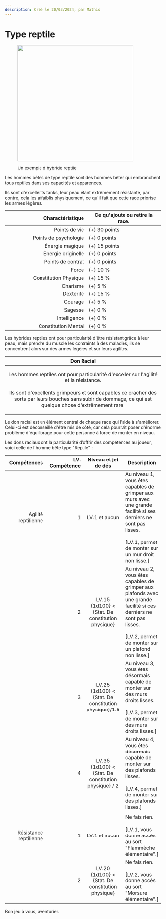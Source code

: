 ```yaml
---
description: Créé le 20/03/2024, par Mathis
---
```


# Type reptile

<figure><img src="https://pbs.twimg.com/media/Ei7wBKvUYAIaeWT.jpg:large" alt="" width="375"><figcaption><p>Un exemple d'hybride reptile</p></figcaption></figure>

Les hommes bêtes de type reptile sont des hommes bêtes qui embranchent tous reptiles dans ses capacités et apparences.

Ils sont d'excellents tanks, leur peau étant extrêmement résistante, par contre, cela les affaiblis physiquement, ce qu'il fait que cette race priorise les armes légères.

<table><thead><tr><th width="247" align="right">Charactéristique</th><th>Ce qu'ajoute ou retire la race.</th></tr></thead><tbody><tr><td align="right">Points de vie</td><td>(+) 30 points</td></tr><tr><td align="right">Points de psychologie</td><td>(+) 0 points</td></tr><tr><td align="right">Énergie magique</td><td>(+) 15 points</td></tr><tr><td align="right">Énergie originelle</td><td>(+) 0 points</td></tr><tr><td align="right">Points de contrat</td><td>(+) 0 points</td></tr><tr><td align="right">Force</td><td>(-) 10 %</td></tr><tr><td align="right">Constitution Physique</td><td>(+) 15 %</td></tr><tr><td align="right">Charisme</td><td>(+) 5 %</td></tr><tr><td align="right">Dextérité</td><td>(+) 15 %</td></tr><tr><td align="right">Courage</td><td>(+) 5 %</td></tr><tr><td align="right">Sagesse</td><td>(+) 0 %</td></tr><tr><td align="right">Intelligence</td><td>(+) 0 %</td></tr><tr><td align="right">Constitution Mental</td><td>(+) 0 %</td></tr></tbody></table>

Les hybrides reptiles ont pour particularité d'être résistant grâce à leur peau, mais prendre du muscle les contraints à des maladies, ils se concentrent alors sur des armes légères et sur leurs agilités.

|                                                                                                                            Don Racial                                                                                                                           |
| :-------------------------------------------------------------------------------------------------------------------------------------------------------------------------------------------------------------------------------------------------------------: |
| <p>Les hommes reptiles ont pour particularité d'exceller sur l'agilité et la résistance.<br><br>Ils sont d'excellents grimpeurs et sont capables de cracher des sorts par leurs bouches sans subir de dommage, ce qui est quelque chose d'extrêmement rare.</p> |

Le don racial est un élément central de chaque race qui l'aide à s'améliorer. Celui-ci est déconseillé d'être mis de côté, car cela pourrait poser d'énorme problème d'équilibrage pour cette personne à force de monter en niveau.

Les dons raciaux ont la particularité d'offrir des compétences au joueur, voici celle de l'homme bête type "Reptile" :

<table><thead><tr><th width="160" align="right">Compétences</th><th width="153" align="right">LV. Compétence</th><th width="179" align="center">Niveau et jet de dés</th><th>Description</th></tr></thead><tbody><tr><td align="right">Agilité reptilienne</td><td align="right">1</td><td align="center">LV.1 et aucun</td><td>Au niveau 1, vous êtes capables de grimper aux murs avec une grande facilité si ses derniers ne sont pas lisses.<br><br>[LV.1, permet de monter sur un mur droit non lisse.]</td></tr><tr><td align="right"></td><td align="right">2</td><td align="center">LV.15<br>{1d100} &#x3C; {Stat. De constitution physique}</td><td>Au niveau 2, vous êtes capables de grimper aux plafonds avec une grande facilité si ces derniers ne sont pas lisses.<br><br>[LV.2, permet de monter sur un plafond non lisse.]</td></tr><tr><td align="right"></td><td align="right">3</td><td align="center">LV.25<br>{1d100} &#x3C; {Stat. De constitution physique}/1.5</td><td>Au niveau 3, vous êtes désormais capable de monter sur des murs droits lisses.<br><br>[LV.3, permet de monter sur des murs droits lisses.]</td></tr><tr><td align="right"></td><td align="right">4</td><td align="center">LV.35<br>{1d100} &#x3C; {Stat. De constitution physique} / 2</td><td>Au niveau 4, vous êtes désormais capable de monter sur des plafonds lisses.<br><br>[LV.4, permet de monter sur des plafonds lisses.]</td></tr><tr><td align="right"></td><td align="right"></td><td align="center"></td><td></td></tr><tr><td align="right">Résistance reptilienne</td><td align="right">1</td><td align="center">LV.1 et aucun</td><td>Ne fais rien.<br><br>[LV.1, vous donne accès au sort "Flammèche élémentaire".]</td></tr><tr><td align="right"></td><td align="right">2</td><td align="center">LV.20<br>{1d100} &#x3C; {Stat. De constitution physique}</td><td>Ne fais rien.<br><br>[LV.2, vous donne accès au sort "Morsure élémentaire".]</td></tr></tbody></table>





Bon jeu à vous, aventurier.
